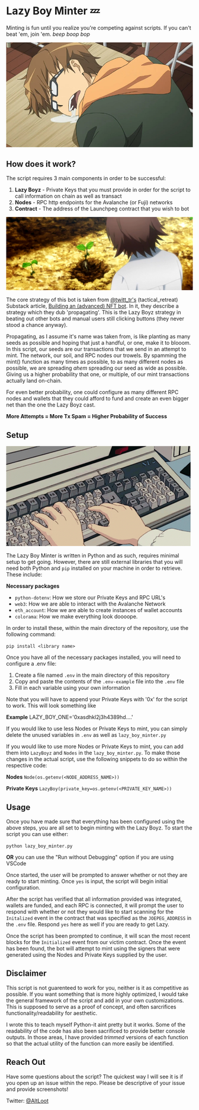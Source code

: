 # Lazy Boy Minter 💤
Minting is fun until you realize you're competing against scripts. If you can't beat 'em, join 'em. *beep boop bop*

![This is a Lazy Boy](img/sleepy_boy.png)

## How does it work?
The script requires 3 main components in order to be successful:
1. **Lazy Boyz** - Private Keys that you must provide in order for the script to call information on chain as well as transact
2. **Nodes** - RPC http endpoints for the Avalanche (or Fuji) networks
3. **Contract** - The address of the Launchpeg contract that you wish to bot

![Spread your Seed](img/propagate.png)

The core strategy of this bot is taken from [@twitt_tr's](https://twitter.com/twitt_tr) (tactical_retreat) Substack article, [Building an (advanced) NFT bot](https://tacticalretreat.substack.com/p/building-an-advanced-nft-bot). In it, they describe a strategy which they dub 'propagating'. This is the Lazy Boyz strategy in beating out other bots and manual users still clicking buttons (they never stood a chance anyway). 

Propagating, as I assume it's name was taken from, is like planting as many seeds as possible and hoping that just a handful, or one, make it to blooom. In this script, our seeds are our transactions that we send in an attempt to mint. The network, our soil, and RPC nodes our trowels. By spamming the mint() function as many times as possible, to as many different nodes as possible, we are spreading *ahem* spreading our seed as wide as possible. Giving us a higher probability that one, or multiple, of our mint transactions actually land on-chain.

For even better probability, one could configure as many different RPC nodes and wallets that they could afford to fund and create an even bigger net than the one the Lazy Boyz cast. 

**More Attempts = More Tx Spam = Higher Probability of Success**

## Setup

![Setup](img/setup.gif)

The Lazy Boy Minter is written in Python and as such, requires minimal setup to get going. However, there are still external libraries that you will need both Python and ```pip``` installed on your machine in order to retrieve. These include:

**Necessary packages**
- ```python-dotenv```: How we store our Private Keys and RPC URL's
- ```web3```: How we are able to interact with the Avalanche Network
- ```eth_account```: How we are able to create instances of wallet accounts
- ```colorama```: How we make everything look doooope.

In order to install these, within the main directory of the repository, use the following command:

```pip install <library name>```

Once you have all of the necessary packages installed, you will need to configure a .env file:

1. Create a file named ```.env``` in the main directory of this repository
2. Copy and paste the contents of the ```.env-example``` file into the ```.env``` file
3. Fill in each variable using your own information

Note that you will have to append your Private Keys with '0x' for the script to work. This will look something like

**Example**
LAZY_BOY_ONE='0xasdhkl2j3h4389hd....'

If you would like to use less Nodes or Private Keys to mint, you can simply delete the unused variables in ```.env``` as well as ```lazy_boy_minter.py```

If you would like to use more Nodes or Private Keys to mint, you can add them into ```LazyBoyz``` and ```Nodes``` in the ```lazy_boy_minter.py```. To make those changes in the actual script, use the following snippets to do so within the respective code:

**Nodes**
```Node(os.getenv(<NODE_ADDRESS_NAME>))```

**Private Keys**
```LazyBoy(private_key=os.getenv(<PRIVATE_KEY_NAME>))```

## Usage
Once you have made sure that everything has been configured using the above steps, you are all set to begin minting with the Lazy Boyz. To start the script you can use either:

```python lazy_boy_minter.py```

**OR** you can use the "Run without Debugging" option if you are using VSCode

Once started, the user will be prompted to answer whether or not they are ready to start minting. Once ```yes``` is input, the script will begin initial configuration. 

After the script has verified that all information provided was integrated, wallets are funded, and each RPC is connected, it will prompt the user to respond with whether or not they would like to start scanning for the ```Initalized``` event in the contract that was specified as the ```JOEPEG_ADDRESS``` in the ```.env``` file. Respond ```yes``` here as well if you are ready to get Lazy.

Once the script has been prompted to continue, it will scan the most recent blocks for the ```Initialized``` event from our victim contract. Once the event has been found, the bot will attempt to mint using the signers that were generated using the Nodes and Private Keys supplied by the user.

## Disclaimer
This script is not guarenteed to work for you, neither is it as competitive as possible. If you want something that is more highly optimized, I would take the general framework of the script and add in your own customizations. This is supposed to serve as a proof of concept, and often sarcrifices functionality/readability for aesthetic.

I wrote this to teach myself Python-it aint pretty but it works. Some of the readability of the code has also been sacrificed to provide better console outputs. In those areas, I have provided *trimmed* versions of each function so that the actual utility of the function can more easily be identified.

## Reach Out
Have some questions about the script? The quickest way I will see it is if you open up an issue within the repo. Please be descriptive of your issue and provide screenshots!

Twitter: [@AltLoot](https://twitter.com/AltLoot)





